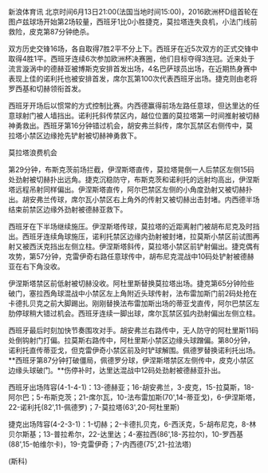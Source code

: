 
新浪体育讯
北京时间6月13日21:00(法国当地时间15:00)，2016欧洲杯D组首轮在图卢兹球场开始第2场较量，西班牙1比0小胜捷克，莫拉塔连失良机，小法门线前救险，皮克第87分钟绝杀。

双方历史交锋16场，各自取得7胜2平不分上下。西班牙在近5次双方的正式交锋中取得4胜1平。西班牙连续6次参加欧洲杯决赛圈，他们目标夺得3连冠。近来处于流言漩涡中的德赫亚被博斯克安排首发出场，4名巴萨球员出场，在近期热身赛中表现上佳的诺利托也被安排首发，席尔瓦第100次代表西班牙出场。捷克则由老将罗西基和切赫领衔首发。


西班牙开场后以惯常的方式控制比赛。内西德赢得前场左路任意球，但达里达的任意球射门被人墙挡出。诺利托斜传禁区内，越位位置的莫拉塔第一时间推射被切赫神勇救出。西班牙第16分钟错过机会，胡安弗兰斜传，席尔瓦禁区右侧传中，莫拉塔小禁区边缘抢先铲射被切赫神勇救下。

莫拉塔浪费机会

第29分钟，布斯克茨前场拦截，伊涅斯塔直传，莫拉塔晃倒一人后禁区左侧15码处劲射被切赫扑出远角。捷克沉稳防守，布斯克茨和诺利托的远射均高出，伊涅斯塔远程吊射同样偏出。伊涅斯塔直传，阿尔巴禁区左侧的小角度劲射又被切赫扑出。胡安弗兰传球，席尔瓦小禁区右上角外的传射又被切赫出击封堵。内西德半场结束前禁区边缘外劲射被德赫亚救下。


西班牙在下半场继续施压。伊涅斯塔传球，莫拉塔的近距离射门被胡布尼克及时挡出。西班牙连续角球施压，诺利托禁区边缘内劲射被封堵，拉莫斯小禁区前试图再射又被西沃克挡出左侧立柱。伊涅斯塔斜传，莫拉塔小禁区前铲射偏出。捷克偶有攻势，第57分钟，克雷伊奇右路任意球传中，胡布尼克混战中10码处铲射被德赫亚在右下角没收。


伊涅斯塔禁区前低射被切赫没收。阿杜里斯替换莫拉塔出场。捷克第65分钟险些破门，塞拉西角球混战中小禁区左上角附近头球传射，法布雷加斯门前2码处抢在卡德扎贝克之前大脚踢出。刚刚替换法布雷加斯出场的蒂亚戈直传，阿尔巴禁区左肋停球稍大错过机会。西班牙连续一脚出球，席尔瓦禁区弧内劲射偏出左侧立柱。


西班牙最后时刻加快节奏围攻对手。胡安弗兰右路传中，无人防守的阿杜里斯11码处倒钩射门打偏。拉莫斯右路传中，阿杜里斯小禁区边缘头球蹭偏。第80分钟，诺利托直传蒂亚戈，但克雷伊奇小禁区前及时铲球解围。佩德罗替换诺利托出场。**西班牙第87分钟打破僵局，佩德罗分球，伊涅斯塔禁区左侧传中，皮克小禁区边缘头球破门。**伤停补时，达里达混战中12码处劲射被德赫亚扑出。


西班牙出场阵容(4-1-4-1)：13-德赫亚；16-胡安弗兰，3-皮克，15-拉莫斯，18-阿尔巴；5-布斯克茨；21-席尔瓦，10-法布雷加斯(70',14-蒂亚戈)，6-伊涅斯塔，22-诺利托(82',11-佩德罗)；7-莫拉塔(63',20-阿杜里斯)

捷克出场阵容(4-2-3-1)：1-切赫；2-卡德扎贝克，6-西沃克，5-胡布尼克，8-林贝尔斯基；13-普拉希尔，22-达里达；4-塞拉西(86',18-苏拉尔)，10-罗西基(88',15-帕维尔卡)，19-克雷伊奇；7-内西德(75',21-拉法塔)

(斯科)


